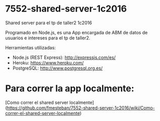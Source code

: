 # 7552-shared-server-1c2016
Shared server para el tp de taller2 1c2016

Programado en Node.js, es una App encargada de ABM de datos de usuarios e intereses para el tp de taller2.

Herramientas utilizadas:
- Node.js (REST Express): http://expressjs.com/es/
- Heroku: https://www.heroku.com/
- PostgreSQL: http://www.postgresql.org.es/

# Para correr la app localmente:
[Como correr el shared server localmente] (https://github.com/fmesteban/7552-shared-server-1c2016/wiki/Como-correr-el-shared-server-localmente)
